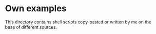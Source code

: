 # Own examples

This directory contains shell scripts copy-pasted or written by me on the base of different sources.
